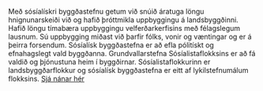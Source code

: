 Með sósíalískri byggðastefnu getum við snúið áratuga löngu hnignunarskeiði við og hafið þróttmikla uppbyggingu á landsbyggðinni. Hafið löngu tímabæra uppbyggingu velferðarkerfisins með félagslegum lausnum. Sú uppbygging miðast við þarfir fólks, vonir og væntingar og er á þeirra forsendum. Sósíalísk byggðastefna er að efla pólitískt og efnahagslegt vald byggðanna. Grundvallarstefna Sósíalistaflokksins er að fá valdið og þjónustuna heim í byggðirnar. Sósíalistaflokkurinn er landsbyggðarflokkur og sósíalísk byggðastefna er eitt af lykilstefnumálum flokksins. [Sjá nánar hér](https://sosialistaflokkurinn.is/2021/08/26/sosialisk-byggdastefna/)